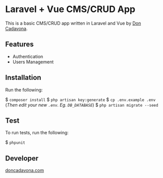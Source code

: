 # Laravel + Vue CMS/CRUD App

This is a basic CMS/CRUD app written in Laravel and Vue by [Don Cadavona](http://doncadavona.com).

## Features

* Authentication
* Users Management

## Installation

Run the following:

$ `composer install`
$ `php artisan key:generate`
$ `cp .env.example .env` (*Then edit your new `.env`. Eg. `DB_DATABASE`*)
$ `php artisan migrate --seed`

## Test

To run tests, run the following:

$ `phpunit`

## Developer

[doncadavona.com](http://doncadavona)